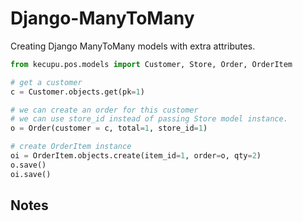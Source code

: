 # Django-ManyToMany

Creating Django ManyToMany models with extra attributes.

```python
from kecupu.pos.models import Customer, Store, Order, OrderItem

# get a customer
c = Customer.objects.get(pk=1)

# we can create an order for this customer
# we can use store_id instead of passing Store model instance.
o = Order(customer = c, total=1, store_id=1)

# create OrderItem instance
oi = OrderItem.objects.create(item_id=1, order=o, qty=2)
o.save()
oi.save()
```

## Notes

